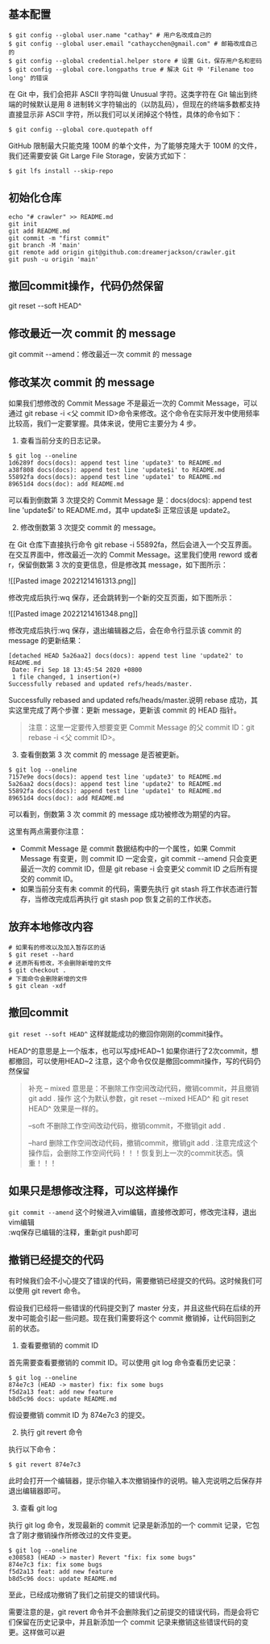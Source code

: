 ## 基本配置
```shell
$ git config --global user.name "cathay" # 用户名改成自己的
$ git config --global user.email "cathaycchen@gmail.com" # 邮箱改成自己的
$ git config --global credential.helper store # 设置 Git，保存用户名和密码
$ git config --global core.longpaths true # 解决 Git 中 'Filename too long' 的错误
```


在 Git 中，我们会把非 ASCII 字符叫做 Unusual 字符。这类字符在 Git 输出到终端的时候默认是用 8 进制转义字符输出的（以防乱码），但现在的终端多数都支持直接显示非 ASCII 字符，所以我们可以关闭掉这个特性，具体的命令如下：

```shell
$ git config --global core.quotepath off
```

GitHub 限制最大只能克隆 100M 的单个文件，为了能够克隆大于 100M 的文件，我们还需要安装 Git Large File Storage，安装方式如下：

```shell
$ git lfs install --skip-repo
```

## 初始化仓库
```shell
echo "# crawler" >> README.md
git init
git add README.md
git commit -m "first commit"
git branch -M 'main'
git remote add origin git@github.com:dreamerjackson/crawler.git
git push -u origin 'main'
```


## 撤回commit操作，代码仍然保留
git reset --soft HEAD^


## 修改最近一次 commit 的 message
git commit --amend：修改最近一次 commit 的 message

## 修改某次 commit 的 message

如果我们想修改的 Commit Message 不是最近一次的 Commit Message，可以通过 git rebase -i <父 commit ID>命令来修改。这个命令在实际开发中使用频率比较高，我们一定要掌握。具体来说，使用它主要分为 4 步。

1. 查看当前分支的日志记录。
```
$ git log --oneline
1d6289f docs(docs): append test line 'update3' to README.md
a38f808 docs(docs): append test line 'update$i' to README.md
55892fa docs(docs): append test line 'update1' to README.md
89651d4 docs(doc): add README.md
```

可以看到倒数第 3 次提交的 Commit Message 是：docs(docs): append test line 'update\$i' to README.md，其中 update$i 正常应该是 update2。

2. 修改倒数第 3 次提交 commit 的 message。

在 Git 仓库下直接执行命令 git rebase -i 55892fa，然后会进入一个交互界面。在交互界面中，修改最近一次的 Commit Message。这里我们使用 reword 或者 r，保留倒数第 3 次的变更信息，但是修改其 message，如下图所示：

![[Pasted image 20221214161313.png]]

修改完成后执行:wq 保存，还会跳转到一个新的交互页面，如下图所示：

![[Pasted image 20221214161348.png]]

修改完成后执行:wq 保存，退出编辑器之后，会在命令行显示该 commit 的 message 的更新结果：

```
[detached HEAD 5a26aa2] docs(docs): append test line 'update2' to README.md
 Date: Fri Sep 18 13:45:54 2020 +0800
 1 file changed, 1 insertion(+)
Successfully rebased and updated refs/heads/master.
```

Successfully rebased and updated refs/heads/master.说明 rebase 成功，其实这里完成了两个步骤：更新 message，更新该 commit 的 HEAD 指针。

>注意：这里一定要传入想要变更 Commit Message 的父 commit ID：git rebase -i <父 commit ID>。

3. 查看倒数第 3 次 commit 的 message 是否被更新。

```
$ git log --oneline
7157e9e docs(docs): append test line 'update3' to README.md
5a26aa2 docs(docs): append test line 'update2' to README.md
55892fa docs(docs): append test line 'update1' to README.md
89651d4 docs(doc): add README.md
```

可以看到，倒数第 3 次 commit 的 message 成功被修改为期望的内容。

这里有两点需要你注意：

- Commit Message 是 commit 数据结构中的一个属性，如果 Commit Message 有变更，则 commit ID 一定会变，git commit --amend 只会变更最近一次的 commit ID，但是 git rebase -i 会变更父 commit ID 之后所有提交的 commit ID。
- 如果当前分支有未 commit 的代码，需要先执行 git stash 将工作状态进行暂存，当修改完成后再执行 git stash pop 恢复之前的工作状态。

## 放弃本地修改内容

```shell
# 如果有的修改以及加入暂存区的话 
$ git reset --hard 
# 还原所有修改，不会删除新增的文件 
$ git checkout . 
# 下面命令会删除新增的文件 
$ git clean -xdf
```


## 撤回commit

`git reset --soft HEAD^`
这样就能成功的撤回你刚刚的commit操作。

HEAD^的意思是上一个版本，也可以写成HEAD~1
如果你进行了2次commit，想都撤回，可以使用HEAD~2
注意，这个命令仅仅是撤回commit操作，写的代码仍然保留

> 补充
> – mixed
> 意思是：不删除工作空间改动代码，撤销commit，并且撤销git add . 操作
> 这个为默认参数，git reset --mixed HEAD^ 和 git reset HEAD^ 效果是一样的。
> 
> –soft
> 不删除工作空间改动代码，撤销commit，不撤销git add .
> 
> –hard
> 删除工作空间改动代码，撤销commit，撤销git add .
> 注意完成这个操作后，会删除工作空间代码！！！恢复到上一次的commit状态。慎重！！！



##  如果只是想修改注释，可以这样操作

`git commit --amend`
这个时候进入vim编辑，直接修改即可，修改完注释，退出vim编辑  
:wq保存已编辑的注释，重新git push即可

## 撤销已经提交的代码

有时候我们会不小心提交了错误的代码，需要撤销已经提交的代码。这时候我们可以使用 git revert 命令。

假设我们已经将一些错误的代码提交到了 master 分支，并且这些代码在后续的开发中可能会引起一些问题。现在我们需要将这个 commit 撤销掉，让代码回到之前的状态。

1. 查看要撤销的 commit ID

首先需要查看要撤销的 commit ID。可以使用 git log 命令查看历史记录：

```
$ git log --oneline
874e7c3 (HEAD -> master) fix: fix some bugs
f5d2a13 feat: add new feature
b8d5c96 docs: update README.md
```

假设要撤销 commit ID 为 874e7c3 的提交。

2. 执行 git revert 命令

执行以下命令：

```
$ git revert 874e7c3
```

此时会打开一个编辑器，提示你输入本次撤销操作的说明。输入完说明之后保存并退出编辑器即可。

3. 查看 git log

执行 git log 命令，发现最新的 commit 记录是新添加的一个 commit 记录，它包含了刚才撤销操作所修改过的文件变更。

```
$ git log --oneline
e308583 (HEAD -> master) Revert "fix: fix some bugs"
874e7c3 fix: fix some bugs
f5d2a13 feat: add new feature
b8d5c96 docs: update README.md
```

至此，已经成功撤销了我们之前提交的错误代码。

需要注意的是，git revert 命令并不会删除我们之前提交的错误代码，而是会将它们保留在历史记录中，并且新添加一个 commit 记录来撤销这些错误代码的变更。这样做可以避